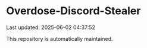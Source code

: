 # Overdose-Discord-Stealer

Last updated: 2025-06-02 04:37:52

This repository is automatically maintained.
